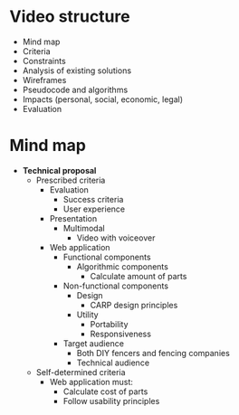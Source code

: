 
# Video structure

- Mind map
- Criteria
- Constraints
- Analysis of existing solutions
- Wireframes
- Pseudocode and algorithms
- Impacts (personal, social, economic, legal)
- Evaluation

# Mind map

<!--
| Prescribed criteria | *Self-determined criteria* |
| :-: | :-: |
-->

- **Technical proposal**
  - Prescribed criteria
    - Evaluation
      - Success criteria
      - User experience
    - Presentation
      - Multimodal
        - Video with voiceover
    - Web application
      - Functional components
        - Algorithmic components
          - Calculate amount of parts
      - Non-functional components
        - Design
          - CARP design principles
        - Utility
          - Portability
          - Responsiveness
      - Target audience
        - Both DIY fencers and fencing companies
        - Technical audience
  - Self-determined criteria
    - Web application must:
      - Calculate cost of parts
      - Follow usability principles
